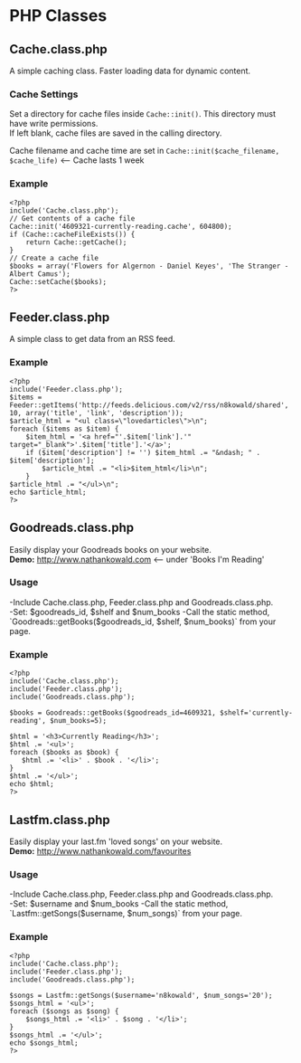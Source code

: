 PHP Classes
===========

## Cache.class.php
A simple caching class. Faster loading data for dynamic content.  

### Cache Settings
Set a directory for cache files inside `Cache::init()`. This directory must have write permissions.   
If left blank, cache files are saved in the calling directory.   

Cache filename and cache time are set in `Cache::init($cache_filename, $cache_life)` <-- Cache lasts 1 week  

### Example
    <?php
    include('Cache.class.php');
    // Get contents of a cache file
    Cache::init('4609321-currently-reading.cache', 604800);
    if (Cache::cacheFileExists()) {
        return Cache::getCache();
    }
    // Create a cache file 
    $books = array('Flowers for Algernon - Daniel Keyes', 'The Stranger - Albert Camus');
    Cache::setCache($books);
    ?>

## Feeder.class.php
A simple class to get data from an RSS feed.

### Example
    <?php
    include('Feeder.class.php');
    $items = Feeder::getItems('http://feeds.delicious.com/v2/rss/n8kowald/shared', 10, array('title', 'link', 'description'));
    $article_html = "<ul class=\"lovedarticles\">\n";
    foreach ($items as $item) {
        $item_html = '<a href="'.$item['link'].'" target="_blank">'.$item['title'].'</a>';
        if ($item['description'] != '') $item_html .= "&ndash; " . $item['description'];
            $article_html .= "<li>$item_html</li>\n";
        }
    $article_html .= "</ul>\n";
    echo $article_html;
    ?>

## Goodreads.class.php
Easily display your Goodreads books on your website.  
**Demo:** http://www.nathankowald.com <-- under 'Books I'm Reading'

### Usage
-Include Cache.class.php, Feeder.class.php and Goodreads.class.php.  
-Set: $goodreads_id, $shelf and $num_books  
-Call the static method, `Goodreads::getBooks($goodreads_id, $shelf, $num_books)` from your page. 

### Example
    <?php
    include('Cache.class.php');
    include('Feeder.class.php');
    include('Goodreads.class.php');
    
    $books = Goodreads::getBooks($goodreads_id=4609321, $shelf='currently-reading', $num_books=5);
    
    $html = '<h3>Currently Reading</h3>';
    $html .= '<ul>';
    foreach ($books as $book) {
       $html .= '<li>' . $book . '</li>';
    }
    $html .= '</ul>';
    echo $html;
    ?>

## Lastfm.class.php
Easily display your last.fm 'loved songs' on your website.  
**Demo:** http://www.nathankowald.com/favourites

### Usage
-Include Cache.class.php, Feeder.class.php and Goodreads.class.php.  
-Set: $username and $num_books  
-Call the static method, `Lastfm::getSongs($username, $num_songs)` from your page. 

### Example
    <?php
    include('Cache.class.php');
    include('Feeder.class.php');
    include('Goodreads.class.php');
    
    $songs = Lastfm::getSongs($username='n8kowald', $num_songs='20');
    $songs_html = '<ul>';
    foreach ($songs as $song) {
        $songs_html .= '<li>' . $song . '</li>';
    }
    $songs_html .= '</ul>';
    echo $songs_html;
    ?>



